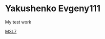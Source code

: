 # Yakushenko Evgeny111
My test work

[M3L7](https://YakushenkoES.github.io/M3L7/Index.html "Мой первый урок")
